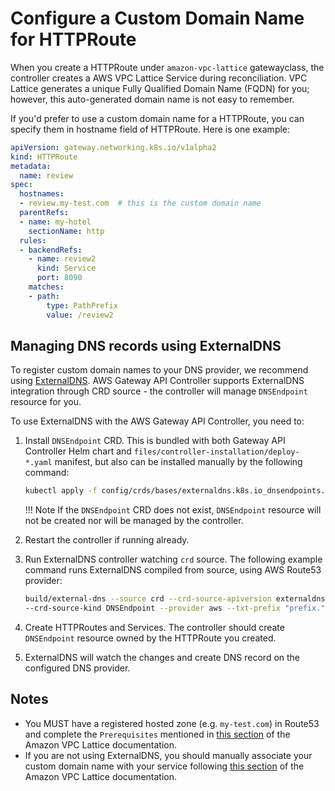 # Configure a Custom Domain Name for HTTPRoute

When you create a HTTPRoute under `amazon-vpc-lattice` gatewayclass, the controller creates a AWS VPC Lattice Service during reconciliation.
VPC Lattice generates a unique Fully Qualified Domain Name (FQDN) for you; however, this auto-generated domain name is not easy to remember.

If you'd prefer to use a custom domain name for a HTTPRoute, you can specify them in hostname field of HTTPRoute. Here is one example:

```yaml title="custom-domain-route.yaml" hl_lines="7"
apiVersion: gateway.networking.k8s.io/v1alpha2
kind: HTTPRoute
metadata:
  name: review
spec:
  hostnames:
  - review.my-test.com  # this is the custom domain name
  parentRefs:
  - name: my-hotel
    sectionName: http
  rules:    
  - backendRefs:
    - name: review2
      kind: Service
      port: 8090
    matches:
    - path:
        type: PathPrefix
        value: /review2

```


## Managing DNS records using ExternalDNS

To register custom domain names to your DNS provider, we recommend using [ExternalDNS](https://github.com/kubernetes-sigs/external-dns).
AWS Gateway API Controller supports ExternalDNS integration through CRD source - the controller will manage `DNSEndpoint` resource for you. 

To use ExternalDNS with the AWS Gateway API Controller, you need to:

1. Install `DNSEndpoint` CRD. This is bundled with both Gateway API Controller Helm chart and `files/controller-installation/deploy-*.yaml` manifest, but also can be installed manually by the following command:
   ```sh
   kubectl apply -f config/crds/bases/externaldns.k8s.io_dnsendpoints.yaml
   ```

    !!! Note
        If the `DNSEndpoint` CRD does not exist, `DNSEndpoint` resource will not be created nor will be managed by the controller.

1. Restart the controller if running already.
1. Run ExternalDNS controller watching `crd` source. 
   The following example command runs ExternalDNS compiled from source, using AWS Route53 provider:
   ```sh
   build/external-dns --source crd --crd-source-apiversion externaldns.k8s.io/v1alpha1 \
   --crd-source-kind DNSEndpoint --provider aws --txt-prefix "prefix."
   ```
1. Create HTTPRoutes and Services. The controller should create `DNSEndpoint` resource owned by the HTTPRoute you created.
1. ExternalDNS will watch the changes and create DNS record on the configured DNS provider.

## Notes

* You MUST have a registered hosted zone (e.g. `my-test.com`) in Route53 and complete the `Prerequisites` mentioned in [this section](https://docs.aws.amazon.com/vpc-lattice/latest/ug/service-custom-domain-name.html#dns-associate-custom) of the Amazon VPC Lattice documentation.
* If you are not using ExternalDNS, you should manually associate your custom domain name with your service following [this section](https://docs.aws.amazon.com/vpc-lattice/latest/ug/service-custom-domain-name.html#dns-associate-custom) of the Amazon VPC Lattice documentation.

